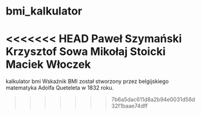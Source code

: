 # bmi_kalkulator
<<<<<<< HEAD
Paweł Szymański
Krzysztof Sowa
Mikołaj Stoicki
Maciek Włoczek
=======
 kalkulator bmi
Wskaźnik BMI został stworzony przez belgijskiego matematyka Adolfa Queteleta w 1832 roku.
>>>>>>> 7b6a5dac611d8a2b94e0031d56d32f1baae74dff
